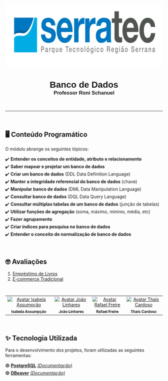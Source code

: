 <p align="center">
   <img height="200px" src="../assets/logoSerratec.jpg" alt="logo serratec"/>
</p>

<div align="center">
  <h1 style="font-family: 'Nunito', sans-serif; margin-bottom: 0;border-bottom: 0; padding-bottom: 0;">Banco de Dados</h1>
  <h3 style="font-family: 'Nunito', sans-serif; margin-top: 0;">Professor Roni Schanuel</h3>
</div>

</br>

---

</br>

## 🖥️ Conteúdo Programático

O módulo abrange os seguintes tópicos:

✔️ **Entender os conceitos de entidade, atributo e relacionamento**</br>
✔️ **Saber mapear e projetar um banco de dados**</br>
✔️ **Criar um banco de dados** (DDL Data Definition Language)</br>
✔️ **Manter a integridade referencial do banco de dados** (chave)</br>
✔️ **Manipular banco de dados** (DML Data Manipulation Language)</br>
✔️ **Consultar banco de dados** (DQL Data Query Language)</br>
✔️ **Consultar múltiplas tabelas de um banco de dados** (junção de tabelas)</br>
✔️ **Utilizar funções de agregação** (soma, máximo, mínimo, média, etc)</br>
✔️ **Fazer agrupamento**</br>
✔️ **Criar índices para pesquisa no banco de dados**</br>
✔️ **Entender o conceito de normalização de banco de dados**</br>

</br>

## 🤓 Avaliações

1. [Empréstimo de Livros](https://github.com/thaiscardosodemello/serratec.residenciatic/blob/main/BancoDeDados/Trabalho%20Final/avaliacao_01.sql)
2. [E-commerce Tradicional](https://github.com/thaiscardosodemello/serratec.residenciatic/blob/main/BancoDeDados/Trabalho%20Final/avaliacao_02.sql)


<br/>
<table align="center">
    <tr>
    <td align="center">
      <a href="https://github.com/isabe1l4">
        <img src="https://avatars.githubusercontent.com/u/166730062?v=4" width="100px;" alt="Avatar Isabela Assumpção"/><br>
        <sub>
          <b>Isabela Assumpção</b>
        </sub>
      </a>
    </td>
    <td align="center">
      <a href="https://github.com/JoaoGLinhares">
        <img src="https://avatars.githubusercontent.com/u/177574425?v=4" width="100px;" alt="Avatar João Linhares"/><br>
        <sub>
          <b>João Linhares</b>
        </sub>
      </a>
    </td>
    <td align="center">
      <a href="https://github.com/rafaelfreire3107">
        <img src="https://avatars.githubusercontent.com/u/177573677?v=4" width="100px;" alt="Avatar Rafael Freire"/><br>
        <sub>
          <b>Rafael Freire</b>
        </sub>
      </a>
    </td>
    <td align="center">
      <a href="https://github.com/thaiscardosodemello">
        <img src="https://avatars.githubusercontent.com/u/14929797?v=4" width="100px;" alt="Avatar Thais Cardoso"/><br>
        <sub>
          <b>Thais Cardoso</b>
        </sub>
      </a>
    </td>
</table>

</br>

## ✨ Tecnologia Utilizada

Para o desenvolvimento dos projetos, foram utilizadas as seguintes ferramentas:

🟣 **[PostgreSQL](https://www.postgresql.org)** [*(Documentação)*](https://www.postgresql.org/docs/)</br>
🟣 **[DBeaver](https://dbeaver.io)** [*(Documentação)*](https://dbeaver.com/docs/dbeaver/)</br>